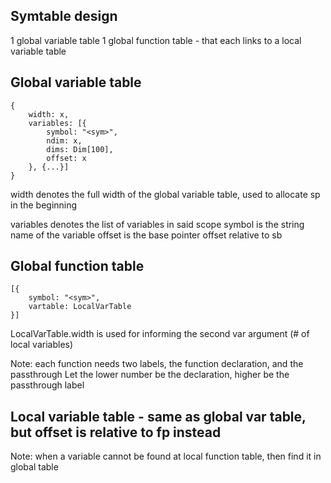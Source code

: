 Symtable design
---
1 global variable table
1 global function table - that each links to a local variable table

Global variable table
---
```
{
    width: x,
    variables: [{
        symbol: "<sym>",
        ndim: x,
        dims: Dim[100],
        offset: x
    }, {...}]
}
```

width denotes the full width of the global variable table, used to allocate sp in the beginning

variables denotes the list of variables in said scope
    symbol is the string name of the variable
    offset is the base pointer offset relative to sb

Global function table
---
```
[{
    symbol: "<sym>",
    vartable: LocalVarTable
}]
```
LocalVarTable.width is used for informing the second var argument (# of local variables)

Note: each function needs two labels, the function declaration, and the passthrough
Let the lower number be the declaration,
higher be the passthrough label

Local variable table - same as global var table, but offset is relative to fp instead
---
Note: when a variable cannot be found at local function table, then find it in global table



